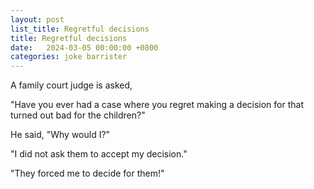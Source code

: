 ```yaml
---
layout: post
list_title: Regretful decisions
title: Regretful decisions
date:   2024-03-05 00:00:00 +0800
categories: joke barrister
---
```


A family court judge is asked,

"Have you ever had a case where you regret making a decision for that turned out bad for the children?"

He said, "Why would I?"

"I did not ask them to accept my decision."

"They forced me to decide for them!"
